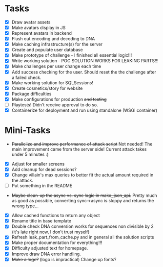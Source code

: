 # Tasks
- [x] Draw avatar assets
- [x] Make avatars display in JS
- [x] Represent avatars in backend
- [x] Flush out encoding and decoding to DNA
- [x] Make caching infrastructure(s) for the server
- [x] Create and populate user database
- [x] Make prototype of challenge - I finished all essential logic!!!
- [x] Write working solution - POC SOLUTION WORKS FOR LEAKING PARTS!!!
- [x] Make challenges per user change each time
- [x] Add success checking for the user. Should reset the the challenge after a failed check.
- [x] Make working solution for SQLSessions!
- [x] Create cosmetics/story for website
- [x] Package difficulties
- [x] Make configurations for production ~~and testing~~
- [ ] ~~Playtests!~~ Didn't receive approval to do so.
- [x] Containerize for deployment and run using standalone (WSGI container)

# Mini-Tasks
- ~~Parallelize and improve performance of attack script~~ Not needed! The main improvement came from the server side! Current attack takes under 5 minutes :)
- [x] Adjust for smaller screens
- [x] Add cleanup for dead sessions?
- [x] Change villain's max queries to better fit the actual amount required in the attack.
- [ ] Put something in the README
- ~~Maybe clean-up the async vs. sync logic in make_json_api.~~ Pretty much as good as possible, converting sync->async is sloppy and returns the wrong type...
- [x] Allow cached functions to return any object
- [x] Rename title in base template
- [x] Double check DNA conversion works for sequences non divisible by 2 (it's late right now, I don't trust myself)
- [x] Refresh leak_part_from_cache.py and in general all the solution scripts
- [x] Make proper documentation for everything!!!
- [x] Difficulty adjusted text for homepage.
- [x] Improve draw DNA error handling.
- [x] ~~Make a logo?~~ (logo is impractical) Change up fonts?